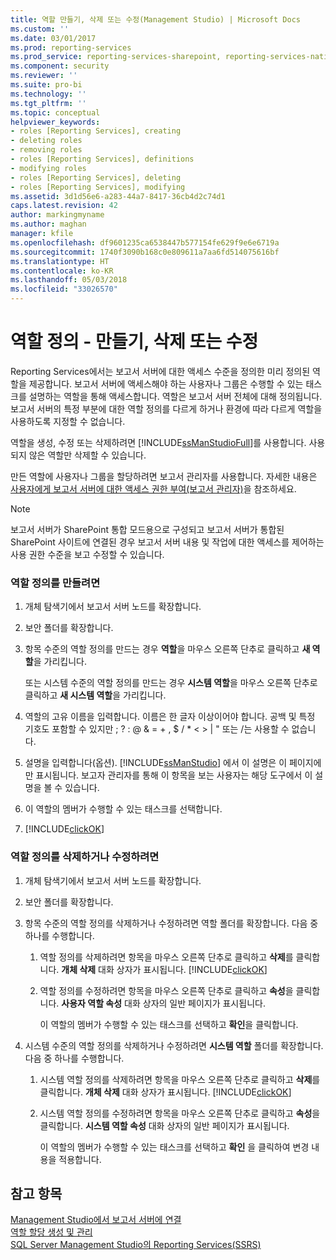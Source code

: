 ```yaml
---
title: 역할 만들기, 삭제 또는 수정(Management Studio) | Microsoft Docs
ms.custom: ''
ms.date: 03/01/2017
ms.prod: reporting-services
ms.prod_service: reporting-services-sharepoint, reporting-services-native
ms.component: security
ms.reviewer: ''
ms.suite: pro-bi
ms.technology: ''
ms.tgt_pltfrm: ''
ms.topic: conceptual
helpviewer_keywords:
- roles [Reporting Services], creating
- deleting roles
- removing roles
- roles [Reporting Services], definitions
- modifying roles
- roles [Reporting Services], deleting
- roles [Reporting Services], modifying
ms.assetid: 3d1d56e6-a283-44a7-8417-36cb4d2c74d1
caps.latest.revision: 42
author: markingmyname
ms.author: maghan
manager: kfile
ms.openlocfilehash: df9601235ca6538447b577154fe629f9e6e6719a
ms.sourcegitcommit: 1740f3090b168c0e809611a7aa6fd514075616bf
ms.translationtype: HT
ms.contentlocale: ko-KR
ms.lasthandoff: 05/03/2018
ms.locfileid: "33026570"
---
```

# <a name="role-definitions---create-delete-or-modify"></a>역할 정의 - 만들기, 삭제 또는 수정
  Reporting Services에서는 보고서 서버에 대한 액세스 수준을 정의한 미리 정의된 역할을 제공합니다. 보고서 서버에 액세스해야 하는 사용자나 그룹은 수행할 수 있는 태스크를 설명하는 역할을 통해 액세스합니다. 역할은 보고서 서버 전체에 대해 정의됩니다. 보고서 서버의 특정 부분에 대한 역할 정의를 다르게 하거나 환경에 따라 다르게 역할을 사용하도록 지정할 수 없습니다.  
  
 역할을 생성, 수정 또는 삭제하려면 [!INCLUDE[ssManStudioFull](../../includes/ssmanstudiofull-md.md)]를 사용합니다. 사용되지 않은 역할만 삭제할 수 있습니다.  
  
 만든 역할에 사용자나 그룹을 할당하려면 보고서 관리자를 사용합니다. 자세한 내용은 [사용자에게 보고서 서버에 대한 액세스 권한 부여&#40;보고서 관리자&#41;](../../reporting-services/security/grant-user-access-to-a-report-server-report-manager.md)을 참조하세요.  
  
> [!NOTE]  
>  보고서 서버가 SharePoint 통합 모드용으로 구성되고 보고서 서버가 통합된 SharePoint 사이트에 연결된 경우 보고서 서버 내용 및 작업에 대한 액세스를 제어하는 사용 권한 수준을 보고 수정할 수 있습니다.  
  
### <a name="to-create-a-role-definition"></a>역할 정의를 만들려면  
  
1.  개체 탐색기에서 보고서 서버 노드를 확장합니다.  
  
2.  보안 폴더를 확장합니다.  
  
3.  항목 수준의 역할 정의를 만드는 경우 **역할**을 마우스 오른쪽 단추로 클릭하고 **새 역할**을 가리킵니다.  
  
     또는 시스템 수준의 역할 정의를 만드는 경우 **시스템 역할**을 마우스 오른쪽 단추로 클릭하고 **새 시스템 역할**을 가리킵니다.  
  
4.  역할의 고유 이름을 입력합니다. 이름은 한 글자 이상이어야 합니다. 공백 및 특정 기호도 포함할 수 있지만 ; ? : @ & = + , $ / * < > | " 또는 /는 사용할 수 없습니다.  
  
5.  설명을 입력합니다(옵션). [!INCLUDE[ssManStudio](../../includes/ssmanstudio-md.md)] 에서 이 설명은 이 페이지에만 표시됩니다. 보고자 관리자를 통해 이 항목을 보는 사용자는 해당 도구에서 이 설명을 볼 수 있습니다.  
  
6.  이 역할의 멤버가 수행할 수 있는 태스크를 선택합니다.  
  
7.  [!INCLUDE[clickOK](../../includes/clickok-md.md)]  
  
### <a name="to-delete-or-modify-a-role-definition"></a>역할 정의를 삭제하거나 수정하려면  
  
1.  개체 탐색기에서 보고서 서버 노드를 확장합니다.  
  
2.  보안 폴더를 확장합니다.  
  
3.  항목 수준의 역할 정의를 삭제하거나 수정하려면 역할 폴더를 확장합니다. 다음 중 하나를 수행합니다.  
  
    1.  역할 정의를 삭제하려면 항목을 마우스 오른쪽 단추로 클릭하고 **삭제**를 클릭합니다. **개체 삭제** 대화 상자가 표시됩니다. [!INCLUDE[clickOK](../../includes/clickok-md.md)]  
  
    2.  역할 정의를 수정하려면 항목을 마우스 오른쪽 단추로 클릭하고 **속성**을 클릭합니다. **사용자 역할 속성** 대화 상자의 일반 페이지가 표시됩니다.  
  
         이 역할의 멤버가 수행할 수 있는 태스크를 선택하고 **확인**을 클릭합니다.  
  
4.  시스템 수준의 역할 정의를 삭제하거나 수정하려면 **시스템 역할** 폴더를 확장합니다. 다음 중 하나를 수행합니다.  
  
    1.  시스템 역할 정의를 삭제하려면 항목을 마우스 오른쪽 단추로 클릭하고 **삭제**를 클릭합니다. **개체 삭제** 대화 상자가 표시됩니다. [!INCLUDE[clickOK](../../includes/clickok-md.md)]  
  
    2.  시스템 역할 정의를 수정하려면 항목을 마우스 오른쪽 단추로 클릭하고 **속성**을 클릭합니다. **시스템 역할 속성** 대화 상자의 일반 페이지가 표시됩니다.  
  
         이 역할의 멤버가 수행할 수 있는 태스크를 선택하고 **확인** 을 클릭하여 변경 내용을 적용합니다.  
  
## <a name="see-also"></a>참고 항목  
 [Management Studio에서 보고서 서버에 연결](../../reporting-services/tools/connect-to-a-report-server-in-management-studio.md)   
 [역할 할당 생성 및 관리](../../reporting-services/security/create-and-manage-role-assignments.md)   
 [SQL Server Management Studio의 Reporting Services&#40;SSRS&#41;](../../reporting-services/tools/reporting-services-in-sql-server-management-studio-ssrs.md)  
  
  
